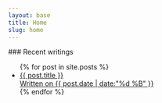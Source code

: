 ```yaml
---
layout: base
title: Home
slug: home
---
```

<section class="grid__item one-whole" markdown="1">
### Recent writings

<ul class="block-list recent-posts">
{% for post in site.posts %}
<li>
<a href="{{ post.url }}" class="block-list__link">
  <span class="highlight gamma">{{ post.title }}</span><br/>
  <span class="muted">Written on <date class="date">{{ post.date | date:"%d %B" }}</date></span>
</a>
</li>
{% endfor %}
</ul>
</section>